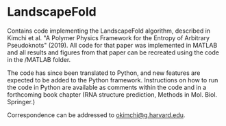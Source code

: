 # LandscapeFold

Contains code implementing the LandscapeFold algorithm, described in Kimchi et al. "A Polymer Physics Framework for the Entropy of Arbitrary Pseudoknots" (2019). All code for that paper was implemented in MATLAB and all results and figures from that paper can be recreated using the code in the /MATLAB folder. 

The code has since been translated to Python, and new features are expected to be added to the Python framework. Instructions on how to run the code in Python are available as comments within the code and in a forthcoming book chapter (RNA structure prediction, Methods in Mol. Biol. Springer.)

Correspondence can be addressed to okimchi@g.harvard.edu.
